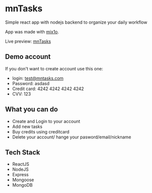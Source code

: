 # mnTasks

Simple react app with nodejs backend to organize your daily workflow

App was made with [mix1o].

Live preview: [mnTasks]

## Demo account
If you don't want to create account use this one:
* login: test@mntasks.com
* Password: asdasd
* Credit card: 4242 4242 4242 4242
* CVV: 123


## What you can do

- Create and Login to your account
- Add new tasks
- Buy credits using creditcard
- Delete your account/ hange your pasword/email/nickname

## Tech Stack

- ReactJS
- NodeJS
- Express
- Mongoose
- MongoDB

[mix1o]: https://github.com/mix1o
[mntasks]: https://mntasks.herokuapp.com/
